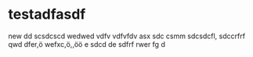 # testadfasdf
new
dd
scsdcscd
wedwed
vdfv
vdfvfdv
asx
sdc
csmm
sdcsdcfl,
sdccrfrf
qwd
dfer,ö
wefxc,ö,,öö
e
sdcd de
sdfrf
rwer
fg
d
